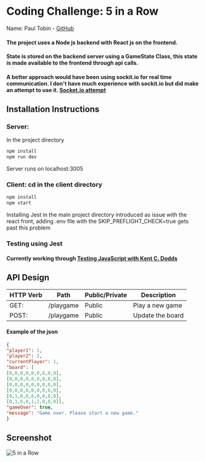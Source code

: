 # Coding Challenge: 5 in a Row
Name: Paul Tobin - [GitHub](https://github.com/tobsirl)

#### The project uses a Node js backend with React js on the frontend.
#### State is stored on the backend server using a GameState Class, this state is made available to the frontend through api calls.
#### A better approach would have been using sockit.io for real time communication. I don't have much experience with sockit.io but did make an attempt to use it. [Socket.io attempt](https://github.com/tobsirl/socket-connect)


## Installation Instructions
### Server: 
In the project directory
```bash
npm install
npm run dev
```
Server runs on localhost:3005

### Client: cd in the client directory 
```bash
npm install
npm start
```
Installing Jest in the main project directory introduced as issue with the react front, adding .env file with the SKIP_PREFLIGHT_CHECK=true gets past this problem

### Testing using Jest
#### Currently working through [Testing JavaScript with Kent C. Dodds](https://testingjavascript.com)

## API Design
| HTTP Verb | Path      | Public/Private | Description      |
|-----------|-----------|----------------|------------------|
| GET:      | /playgame | Public         | Play a new game  |
| POST:     | /playgame | Public         | Update the board |

#### Example of the json
```json
{
"player1": 1,
"player2": 2,
"currentPlayer": 1,
"board": [
[0,0,0,0,0,0,0,0,0],
[0,0,0,0,0,0,0,0,0],
[0,0,0,0,0,0,0,0,0],
[0,0,0,0,0,0,0,0,0],
[0,1,0,0,0,0,0,0,0],
[0,1,0,0,1,1,0,0,0]],
"gameOver": true,
"message": "Game over. Please start a new game."
}
```

## Screenshot
![5 in a Row](https://user-images.githubusercontent.com/25591390/58036332-bf4b5300-7b22-11e9-9d15-dece3767d62a.PNG)